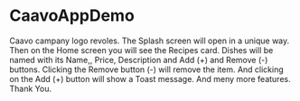 # CaavoAppDemo
Caavo campany logo revoles. The Splash screen will open in a unique way. Then on the Home screen you will see the Recipes card. Dishes will be named with its Name,, Price, Description and Add (+) and Remove (-) buttons. Clicking the Remove button (-) will remove the item. And clicking on the Add (+) button will show a Toast message. And meny more features. Thank You. 
